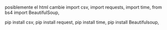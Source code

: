 posiblemente el html cambie
import csv,
import requests,
import time,
from bs4 import BeautifulSoup,

pip install csv,
pip install request,
pip install time,
pip install Beautifulsoup,
